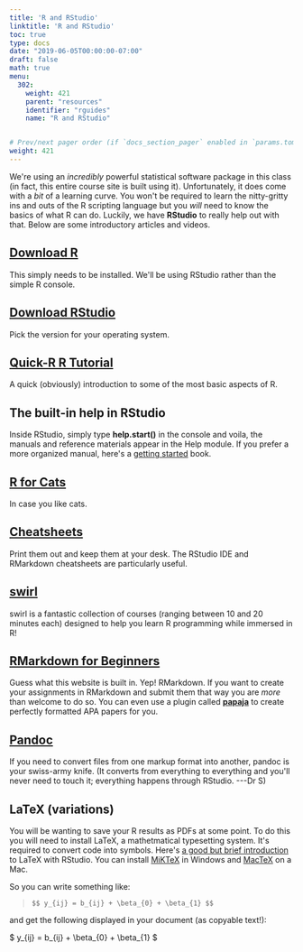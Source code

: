```yaml
---
title: 'R and RStudio' 
linktitle: 'R and RStudio'
toc: true
type: docs
date: "2019-06-05T00:00:00-07:00"
draft: false
math: true
menu:
  302:
    weight: 421
    parent: "resources"
    identifier: "rguides"
    name: "R and RStudio"


# Prev/next pager order (if `docs_section_pager` enabled in `params.toml`)
weight: 421
---
```


We're using an *incredibly* powerful statistical software package in this class (in fact, this entire course site is built using it). Unfortunately, it does come with a *bit* of a learning curve. You won't be required to learn the nitty-gritty ins and outs of the R scripting language but you *will* need to know the basics of what R can do. Luckily, we have **RStudio** to really help out with that. Below are some introductory articles and videos.

## [Download R](https://cran.r-project.org/)

This simply needs to be installed. We'll be using RStudio rather than the simple R console.

## [Download RStudio](https://www.rstudio.com/products/rstudio/download/#download)

Pick the version for your operating system.

## [Quick-R R Tutorial](https://www.statmethods.net/r-tutorial/index.html)

A quick (obviously) introduction to some of the most basic aspects of R.

## The built-in help in RStudio

Inside RStudio, simply type **help.start()** in the console and voila, the manuals and reference materials appear in the Help module. If you prefer a more organized manual, here's a [getting started](http://www.cs.utexas.edu/~cannata/dataVis/Class%20Notes/Getting%20Started%20with%20RStudio.pdf) book.

## [R for Cats](https://rforcats.net/)

In case you like cats. 

## [Cheatsheets](https://www.rstudio.com/resources/cheatsheets/)

Print them out and keep them at your desk. The RStudio IDE and RMarkdown cheatsheets are particularly useful.

## [swirl](https://swirlstats.com/students.html)

swirl is a fantastic collection of courses (ranging between 10 and 20 minutes each) designed to help you learn R programming while immersed in R!

## [RMarkdown for Beginners](https://shiny.rstudio.com/articles/rmarkdown.html)

Guess what this website is built in. Yep! RMarkdown. If you want to create your assignments in RMarkdown and submit them that way you are *more* than welcome to do so. You can even use a plugin called **[papaja](https://github.com/crsh/papaja)** to create perfectly formatted APA papers for you.
    
## [Pandoc](http://www.pandoc.org/installing.html)

If you need to convert files from one markup format into another, pandoc is your swiss-army knife. (It converts from everything to everything and you'll never need to touch it; everything happens through RStudio. ---Dr S)

## LaTeX (variations)

You will be wanting to save your R results as PDFs at some point. To do this you will need to install LaTeX, a mathetmatical typesetting system. It's required to convert code into symbols. Here's [a good but brief introduction](http://keziamanlove.com/latex-in-rstudio/) to LaTeX with RStudio. You can install [MiKTeX](https://miktex.org/2.9/setup) in Windows and [MacTeX](https://tug.org/mactex/mactex-download.html) on a Mac.
    
So you can write something like:

>`$$ y_{ij} = b_{ij} + \beta_{0} + \beta_{1} $$`

and get the following displayed in your document (as copyable text!):

$ y\_{ij} = b\_{ij} + \beta\_{0} + \beta\_{1} $


